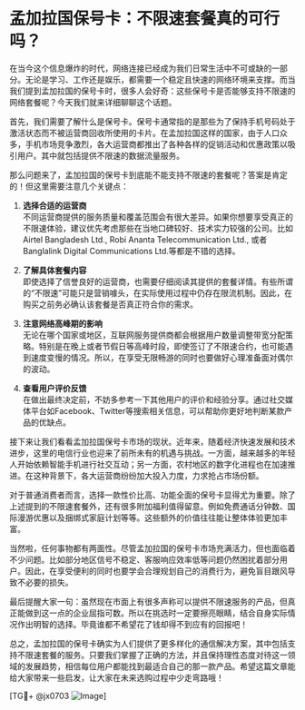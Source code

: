 # 孟加拉国保号卡：不限速套餐真的可行吗？

在当今这个信息爆炸的时代，网络连接已经成为我们日常生活中不可或缺的一部分。无论是学习、工作还是娱乐，都需要一个稳定且快速的网络环境来支撑。而当我们提到孟加拉国的保号卡时，很多人会好奇：这些保号卡是否能够支持不限速的网络套餐呢？今天我们就来详细聊聊这个话题。

首先，我们需要了解什么是保号卡。保号卡通常指的是那些为了保持手机号码处于激活状态而不被运营商回收所使用的卡片。在孟加拉国这样的国家，由于人口众多，手机市场竞争激烈，各大运营商都推出了各种各样的促销活动和优惠政策以吸引用户。其中就包括提供不限速的数据流量服务。

那么问题来了，孟加拉国的保号卡到底能不能支持不限速的套餐呢？答案是肯定的！但这里需要注意几个关键点：

1. **选择合适的运营商**  
   不同运营商提供的服务质量和覆盖范围会有很大差异。如果你想要享受真正的不限速体验，建议优先考虑那些在当地口碑较好、技术实力较强的公司。比如Airtel Bangladesh Ltd., Robi Ananta Telecommunication Ltd., 或者Banglalink Digital Communications Ltd.等都是不错的选择。

2. **了解具体套餐内容**  
   即使选择了信誉良好的运营商，也需要仔细阅读其提供的套餐详情。有些所谓的“不限速”可能只是营销噱头，在实际使用过程中仍存在限流机制。因此，在购买之前务必确认该套餐是否真正符合你的需求。

3. **注意网络高峰期的影响**  
   无论在哪个国家或地区，互联网服务提供商都会根据用户数量调整带宽分配策略。特别是在晚上或者节假日等高峰时段，即使签订了不限速合约，也可能遇到速度变慢的情况。所以，在享受无限畅游的同时也要做好心理准备面对偶尔的波动。

4. **查看用户评价反馈**  
   在做出最终决定前，不妨多参考一下其他用户的评价和经验分享。通过社交媒体平台如Facebook、Twitter等搜索相关信息，可以帮助你更好地判断某款产品的优缺点。

接下来让我们看看孟加拉国保号卡市场的现状。近年来，随着经济快速发展和技术进步，这里的电信行业也迎来了前所未有的机遇与挑战。一方面，越来越多的年轻人开始依赖智能手机进行社交互动；另一方面，农村地区的数字化进程也在加速推进。在这种背景下，各大运营商纷纷加大投入力度，力求抢占市场份额。

对于普通消费者而言，选择一款性价比高、功能全面的保号卡显得尤为重要。除了上述提到的不限速套餐外，还有很多附加福利值得留意。例如免费通话分钟数、国际漫游优惠以及捆绑式家庭计划等等。这些额外的价值往往能让整体体验更加丰富。

当然啦，任何事物都有两面性。尽管孟加拉国的保号卡市场充满活力，但也面临着不少问题。比如部分地区信号不稳定、客服响应效率低等问题仍然困扰着部分用户。因此，在享受便利的同时也要学会合理规划自己的消费行为，避免盲目跟风导致不必要的损失。

最后提醒大家一句：虽然现在市面上有很多声称可以提供不限速服务的产品，但真正能做到这一点的企业屈指可数。所以在挑选时一定要擦亮眼睛，结合自身实际情况作出明智的选择。毕竟谁都不希望花了钱却得不到应有的回报吧！

总之，孟加拉国的保号卡确实为人们提供了更多样化的通信解决方案，其中包括支持不限速套餐的服务。只要我们掌握了正确的方法，并且保持理性态度对待这一领域的发展趋势，相信每位用户都能找到最适合自己的那一款产品。希望这篇文章能给大家带来一些启发，让大家在未来选购过程中少走弯路哦！

[TG💪+ @jx0703 ![Image](https://github.com/user-attachments/assets/dbca1d08-cadb-493c-b0ec-ad6f7a83f270)]